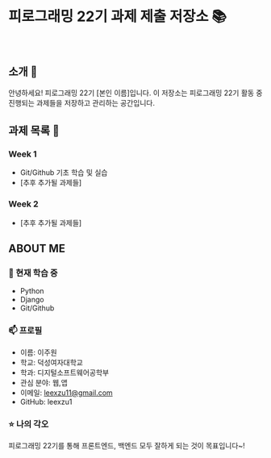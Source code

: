 # 피로그래밍 22기 과제 제출 저장소 📚

<br>

## 소개 🚀

안녕하세요! 피로그래밍 22기 [본인 이름]입니다.
이 저장소는 피로그래밍 22기 활동 중 진행되는 과제들을 저장하고 관리하는 공간입니다.
<br>

## 과제 목록 📕

### Week 1

- Git/Github 기초 학습 및 실습
- [추후 추가될 과제들]

### Week 2

- [추후 추가될 과제들]
  <br>

## ABOUT ME

### 🌱 현재 학습 중

- Python
- Django
- Git/Github

### 📫 프로필

- 이름: 이주원
- 학교: 덕성여자대학교
- 학과: 디지털소프트웨어공학부
- 관심 분야: 웹,앱
- 이메일: leexzu11@gmail.com
- GitHub: leexzu1

### ⭐ 나의 각오

피로그래밍 22기를 통해 프론트엔드, 백엔드 모두 잘하게 되는 것이 목표입니다~!
